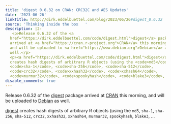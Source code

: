 ```yaml
---
title: 'digest 0.6.32 on CRAN: CRC32C and AES Updates'
date: '2023-06-26'
linkTitle: http://dirk.eddelbuettel.com/blog/2023/06/26#digest_0.6.32
source: 'Thinking inside the box   '
description: |2-
   <p>Release 0.6.32 of the <a
  href="https://dirk.eddelbuettel.com/code/digest.html">digest</a> package
  arrived at <a href="https://cran.r-project.org">CRAN</a> this morning,
  and will be uploaded to <a href="https://www.debian.org">Debian</a> as
  well.</p>
  <p><a href="https://dirk.eddelbuettel.com/code/digest.html">digest</a>
  creates hash digests of arbitrary R objects (using the <code>md5</code>,
  <code>sha-1</code>, <code>sha-256</code>, <code>sha-512</code>,
  <code>crc32</code>, <code>xxhash32</code>, <code>xxhash64</code>,
  <code>murmur32</code>, <code>spookyhash</code>, <code>blake3</code>, ...
disable_comments: true
---
```

 <p>Release 0.6.32 of the <a
href="https://dirk.eddelbuettel.com/code/digest.html">digest</a> package
arrived at <a href="https://cran.r-project.org">CRAN</a> this morning,
and will be uploaded to <a href="https://www.debian.org">Debian</a> as
well.</p>
<p><a href="https://dirk.eddelbuettel.com/code/digest.html">digest</a>
creates hash digests of arbitrary R objects (using the <code>md5</code>,
<code>sha-1</code>, <code>sha-256</code>, <code>sha-512</code>,
<code>crc32</code>, <code>xxhash32</code>, <code>xxhash64</code>,
<code>murmur32</code>, <code>spookyhash</code>, <code>blake3</code>, ...
